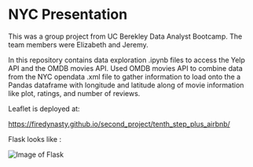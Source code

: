 # NYC Presentation

This was a group project from UC Berekley Data Analyst Bootcamp.  The team members were Elizabeth and Jeremy. 

In this repository contains data exploration .ipynb files to access the Yelp API and the OMDB movies API.  Used OMDB movies API to combine data from the NYC opendata .xml file to gather information to load onto the a Pandas dataframe with longitude and latitude along of movie information like plot, ratings, and number of reviews.  


Leaflet is deployed at:

https://firedynasty.github.io/second_project/tenth_step_plus_airbnb/

Flask looks like : 

![Image of Flask](https://octodex.github.com/images/yaktocat.png)